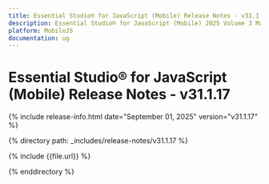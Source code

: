 ```yaml
---
title: Essential Studio® for JavaScript (Mobile) Release Notes - v31.1.17
description: Essential Studio® for JavaScript (Mobile) 2025 Volume 3 Main Release Release Notes - v31.1.17
platform: MobileJS
documentation: ug
---
```


# Essential Studio® for JavaScript (Mobile) Release Notes - v31.1.17

{% include release-info.html date="September 01, 2025"  version="v31.1.17" %}

{% directory path: _includes/release-notes/v31.1.17 %}

{% include {{file.url}} %}

{% enddirectory %}